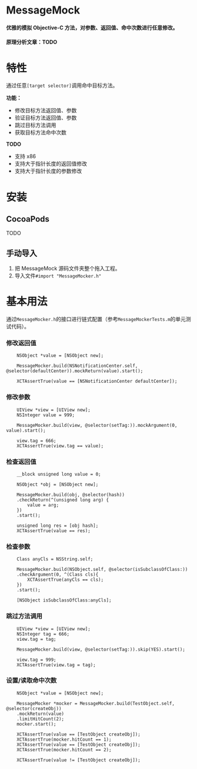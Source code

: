 
# MessageMock

#### 优雅的模拟 Objective-C 方法，对参数、返回值、命中次数进行任意修改。

#### 原理分析文章：TODO


# 特性

通过任意`[target selector]`调用命中目标方法。

**功能：**
- 修改目标方法返回值、参数
- 验证目标方法返回值、参数
- 跳过目标方法调用
- 获取目标方法命中次数

**TODO**
- 支持 x86
- 支持大于指针长度的返回值修改
- 支持大于指针长度的参数修改


# 安装

## CocoaPods

TODO

## 手动导入

1. 把 MessageMock 源码文件夹整个拖入工程。
2. 导入文件`#import "MessageMocker.h"`


# 基本用法

通过`MessageMocker.h`的接口进行链式配置（参考`MessageMockerTests.m`的单元测试代码）。

### 修改返回值

```
    NSObject *value = [NSObject new];
    
    MessageMocker.build(NSNotificationCenter.self, @selector(defaultCenter)).mockReturn(value).start();

    XCTAssertTrue(value == [NSNotificationCenter defaultCenter]);
```

### 修改参数
```
	UIView *view = [UIView new];
    NSInteger value = 999;
    
    MessageMocker.build(view, @selector(setTag:)).mockArgument(0, value).start();
    
    view.tag = 666;
    XCTAssertTrue(view.tag == value);
```

### 检查返回值

```
	__block unsigned long value = 0;
    
    NSObject *obj = [NSObject new];
    
    MessageMocker.build(obj, @selector(hash))
    .checkReturn(^(unsigned long arg) {
        value = arg;
    })
    .start();
    
    unsigned long res = [obj hash];
    XCTAssertTrue(value == res);
```

### 检查参数

```
	Class anyCls = NSString.self;
    
    MessageMocker.build(NSObject.self, @selector(isSubclassOfClass:))
    .checkArgument(0, ^(Class cls){
        XCTAssertTrue(anyCls == cls);
    })
    .start();
    
    [NSObject isSubclassOfClass:anyCls];
```

### 跳过方法调用

```
    UIView *view = [UIView new];
    NSInteger tag = 666;
    view.tag = tag;
    
    MessageMocker.build(view, @selector(setTag:)).skip(YES).start();
    
    view.tag = 999;
    XCTAssertTrue(view.tag = tag);
```

### 设置/读取命中次数

```
	NSObject *value = [NSObject new];
    
    MessageMocker *mocker = MessageMocker.build(TestObject.self, @selector(createObj))
    .mockReturn(value)
    .limitHitCount(2);
    mocker.start();
    
    XCTAssertTrue(value == [TestObject createObj]);
    XCTAssertTrue(mocker.hitCount == 1);
    XCTAssertTrue(value == [TestObject createObj]);
    XCTAssertTrue(mocker.hitCount == 2);
    
    XCTAssertTrue(value != [TestObject createObj]);
```
